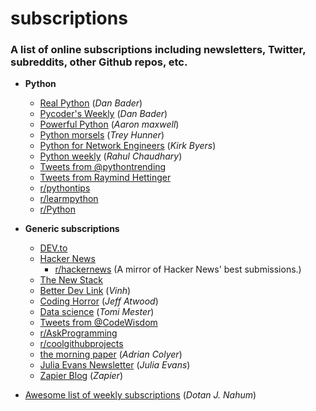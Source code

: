 # subscriptions

### A list of online subscriptions including newsletters, Twitter, subreddits, other Github repos, etc. ###

- **Python**
  - [Real Python](https://realpython.com/) (_Dan Bader_)
  - [Pycoder's Weekly](https://pycoders.com/) (_Dan Bader_)
  - [Powerful Python](https://powerfulpython.com/) (_Aaron maxwell_)
  - [Python morsels](https://www.pythonmorsels.com/) (_Trey Hunner_)
  - [Python for Network Engineers](https://pynet.twb-tech.com/) (_Kirk Byers_)
  - [Python weekly](https://www.pythonweekly.com/) (_Rahul Chaudhary_)
  - [Tweets from @pythontrending](https://twitter.com/pythontrending)
  - [Tweets from Raymind Hettinger](https://twitter.com/raymondh)
  - [r/pythontips](https://www.reddit.com/r/pythontips/)
  - [r/learmpython](https://www.reddit.com/r/learnpython/)
  - [r/Python](https://www.reddit.com/r/Python/)
- **Generic subscriptions**
  - [DEV.to](https://dev.to/)
  - [Hacker News](https://hackernewsletter.com/)
    - [r/hackernews](https://www.reddit.com/r/hackernews/) (A mirror of Hacker News' best submissions.)
  - [The New Stack](https://thenewstack.io/)
  - [Better Dev Link](https://betterdev.link/) (_Vinh_)
  - [Coding Horror](https://blog.codinghorror.com/) (_Jeff Atwood_)
  - [Data science](https://data36.com/inner-circle-data36-newsletter-free-data-science-resources/) (_Tomi Mester_)
  - [Tweets from @CodeWisdom](https://twitter.com/CodeWisdom)
  - [r/AskProgramming](https://www.reddit.com/r/AskProgramming/)
  - [r/coolgithubprojects](https://www.reddit.com/r/coolgithubprojects/)
  - [the morning paper](https://blog.acolyer.org/) (_Adrian Colyer_)
  - [Julia Evans Newsletter](https://jvns.ca/newsletter/) (_Julia Evans_)
  - [Zapier Blog](https://zapier.com/engineering/) (_Zapier_)

- [Awesome list of weekly subscriptions](https://github.com/jondot/awesome-weekly) (_Dotan J. Nahum_)

